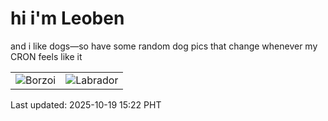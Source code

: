 # hi i'm Leoben

and i like dogs—so have some random dog pics that change whenever my CRON feels like it

|  |  |
|--------|----------|
| ![Borzoi](https://random-dog-vercel.vercel.app/api/random-borzoi?v=1760858533) | ![Labrador](https://random-dog-vercel.vercel.app/api/random-labrador?v=1760858533) |

Last updated: 2025-10-19 15:22 PHT
